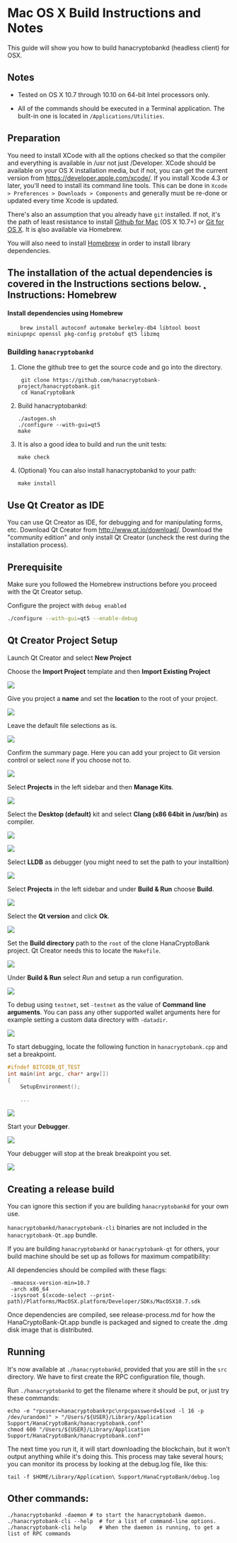 Mac OS X Build Instructions and Notes
====================================
This guide will show you how to build hanacryptobankd (headless client) for OSX.

Notes
-----

* Tested on OS X 10.7 through 10.10 on 64-bit Intel processors only.

* All of the commands should be executed in a Terminal application. The
built-in one is located in `/Applications/Utilities`.

Preparation
-----------

You need to install XCode with all the options checked so that the compiler
and everything is available in /usr not just /Developer. XCode should be
available on your OS X installation media, but if not, you can get the
current version from https://developer.apple.com/xcode/. If you install
Xcode 4.3 or later, you'll need to install its command line tools. This can
be done in `Xcode > Preferences > Downloads > Components` and generally must
be re-done or updated every time Xcode is updated.

There's also an assumption that you already have `git` installed. If
not, it's the path of least resistance to install [Github for Mac](https://mac.github.com/)
(OS X 10.7+) or
[Git for OS X](https://code.google.com/p/git-osx-installer/). It is ąlso
available via Homebrew.

You will also need to install [Homebrew](http://brew.sh) in order to install library
dependencies.

The installation of the actual dependencies is covered in the Instructions
sections below.
̨̨
Instructions: Homebrew
----------------------

#### Install dependencies using Homebrew

        brew install autoconf automake berkeley-db4 libtool boost miniupnpc openssl pkg-config protobuf qt5 libzmq

### Building `hanacryptobankd`

1. Clone the github tree to get the source code and go into the directory.

        git clone https://github.com/hanacryptobank-project/hanacryptobank.git
        cd HanaCryptoBank

2.  Build hanacryptobankd:

        ./autogen.sh
        ./configure --with-gui=qt5
        make

3.  It is also a good idea to build and run the unit tests:

        make check

4.  (Optional) You can also install hanacryptobankd to your path:

        make install

Use Qt Creator as IDE
------------------------
You can use Qt Creator as IDE, for debugging and for manipulating forms, etc.
Download Qt Creator from http://www.qt.io/download/. Download the "community edition" and only install Qt Creator (uncheck the rest during the installation process).

## Prerequisite

Make sure you followed the Homebrew instructions before you proceed with the Qt Creator setup.

Configure the project with `debug enabled`

```bash
./configure --with-gui=qt5 --enable-debug
```

## Qt Creator Project Setup

Launch Qt Creator and select **New Project**

Choose the **Import Project** template and then **Import Existing Project**

![](img/build-osx/qt-new-project.png)

Give you project a **name** and set the **location** to the root of your project.

![](img/build-osx/qt-project-name.png)

Leave the default file selections as is.

![](img/build-osx/qt-file-selection.png)

Confirm the summary page. Here you can add your project to Git version control or select `none` if you choose not to.

![](img/build-osx/qt-project-summary.png)

Select **Projects** in the left sidebar and then **Manage Kits**.

![](img/build-osx/qt-sidebar-project.png)

Select the **Desktop (default)** kit and select **Clang (x86 64bit in /usr/bin)** as compiler.

![](img/build-osx/qt-manage-kits.png)


![](img/build-osx/qt-clang-compiler.png)

Select **LLDB** as debugger (you might need to set the path to your installtion)

![](img/build-osx/qt-lldb.png)

Select **Projects** in the left sidebar and under **Build & Run** choose  **Build**.

![](img/build-osx/qt-sidebar-project.png)

Select the **Qt version** and click **Ok**.

![](img/build-osx/qt-version.png)

Set the **Build directory** path to the `root` of the clone HanaCryptoBank project. Qt Creator needs this to locate the `Makefile`.

![](img/build-osx/qt-sidebar-project.png)

Under **Build & Run** select *Run* and setup a run configuration.

![](img/build-osx/qt-run-configuration.png)

To debug using `testnet`, set `-testnet` as the value of **Command line arguments**. You can pass any other supported wallet arguments here for example setting a custom data directory with `-datadir`.

![](img/build-osx/qt-run-configuration-testnet.png)

To start debugging, locate the following function in `hanacryptobank.cpp` and set a breakpoint.

```c++
#ifndef BITCOIN_QT_TEST
int main(int argc, char* argv[])
{
    SetupEnvironment();

    ...
```

![](img/build-osx/qt-debugger-breakpoint.png)

Start your **Debugger**.

![](img/build-osx/qt-start-debugger.png)

Your debugger will stop at the break breakpoint you set.

![](img/build-osx/qt-stop-at-breakpoint.png)

Creating a release build
------------------------
You can ignore this section if you are building `hanacryptobankd` for your own use.

`hanacryptobankd/hanacryptobank-cli` binaries are not included in the `hanacryptobank-Qt.app` bundle.

If you are building `hanacryptobankd` or `hanacryptobank-qt` for others, your build machine should be set up
as follows for maximum compatibility:

All dependencies should be compiled with these flags:

```
 -mmacosx-version-min=10.7
 -arch x86_64
 -isysroot $(xcode-select --print-path)/Platforms/MacOSX.platform/Developer/SDKs/MacOSX10.7.sdk
 ```

Once dependencies are compiled, see release-process.md for how the HanaCryptoBank-Qt.app
bundle is packaged and signed to create the .dmg disk image that is distributed.

Running
-------

It's now available at `./hanacryptobankd`, provided that you are still in the `src`
directory. We have to first create the RPC configuration file, though.

Run `./hanacryptobankd` to get the filename where it should be put, or just try these
commands:

    echo -e "rpcuser=hanacryptobankrpc\nrpcpassword=$(xxd -l 16 -p /dev/urandom)" > "/Users/${USER}/Library/Application Support/HanaCryptoBank/hanacryptobank.conf"
    chmod 600 "/Users/${USER}/Library/Application Support/HanaCryptoBank/hanacryptobank.conf"

The next time you run it, it will start downloading the blockchain, but it won't
output anything while it's doing this. This process may take several hours;
you can monitor its process by looking at the debug.log file, like this:

    tail -f $HOME/Library/Application\ Support/HanaCryptoBank/debug.log

Other commands:
-------

    ./hanacryptobankd -daemon # to start the hanacryptobank daemon.
    ./hanacryptobank-cli --help  # for a list of command-line options.
    ./hanacryptobank-cli help    # When the daemon is running, to get a list of RPC commands
